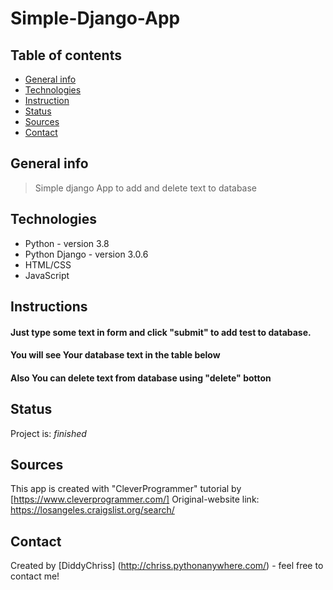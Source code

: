# Simple-Django-App

## Table of contents
* [General info](#general-info)
* [Technologies](#technologies)
* [Instruction](#Instructions)
* [Status](#status)
* [Sources](#Sources)
* [Contact](#contact)

## General info
>Simple django App to add and delete text to database

## Technologies
* Python - version 3.8
* Python Django - version 3.0.6
* HTML/CSS 
* JavaScript 

## Instructions
#### Just type some text in form and click "submit" to add test to database.
#### You will see Your database text in the table below
#### Also You can delete text from database using  "delete" botton

## Status
Project is: _finished_

## Sources
This app is created with "CleverProgrammer" tutorial by [https://www.cleverprogrammer.com/]
Original-website link:  https://losangeles.craigslist.org/search/

## Contact
Created by [DiddyChriss] (http://chriss.pythonanywhere.com/) - feel free to contact me!
